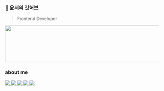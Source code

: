 ### 🙈 윤서의 깃허브
> Frontend Developer

<a href="https://github.com/devxb/gitanimals">
  <img
    src="https://render.gitanimals.org/lines/yunse0708?pet-id=596484399405227434"
    width="600"
    height="120"
  />
</a>

### about me

<div style="margin: ; text-align: left;" "text-align: left;"> 
      <a href="https://polished-ballcap-a54.notion.site/Yunseo-Song-96ef02d8bd534296a727c479f11d2fcb?pvs=4">
          <img src="https://img.shields.io/badge/Portfolio-000000?style=flat-square&logo=Notion&logoColor=white">
      </a>
      <a href="https://velog.io/@thddbs07">
          <img src="https://img.shields.io/badge/Velog-20C997?style=flat-square&logo=Velog&logoColor=white">
      </a>
      <a href="https://yun-se0.tistory.com">
          <img src="https://img.shields.io/badge/tistory-EA5220?style=flat-square&logo=Tistory&logoColor=white">
      </a>
        <a href="https://www.instagram.com/radiant._.17/">
          <img src="https://img.shields.io/badge/Instagram-E4405F?style=flat-square&logo=Instagram&logoColor=white">
      </a>
   <a href="mailto:thddbs07@gmail.com">
          <img src="https://img.shields.io/badge/Gmail-d14836?style=flat-square&logo=Gmail&logoColor=white">
      </a>
</div>
  
